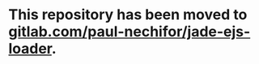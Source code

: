 # This repository has been moved to [gitlab.com/paul-nechifor/jade-ejs-loader](http://gitlab.com/paul-nechifor/jade-ejs-loader).
